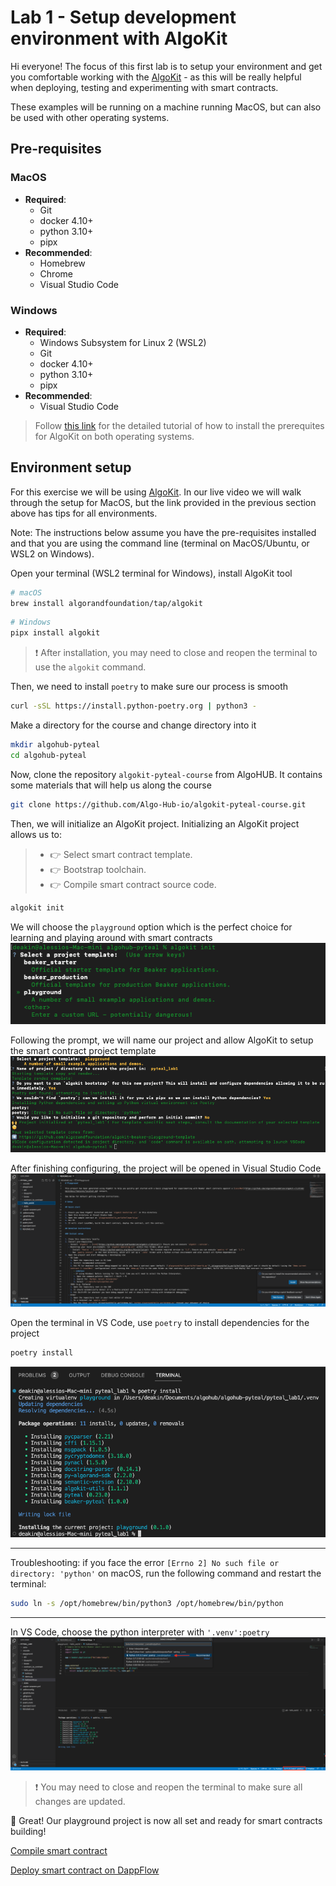 # Lab 1 - Setup development environment with AlgoKit

Hi everyone! The focus of this first lab is to setup your environment and get you comfortable working with the [AlgoKit](https://developer.algorand.org/algokit/) - as this will be really helpful when deploying, testing and experimenting with smart contracts.

These examples will be running on a machine running MacOS, but can also be used with other operating systems.

## Pre-requisites

### MacOS

- **Required**:
  - Git
  - docker 4.10+
  - python 3.10+
  - pipx
- **Recommended**:
  - Homebrew
  - Chrome
  - Visual Studio Code

### Windows

- **Required**:
  - Windows Subsystem for Linux 2 (WSL2)
  - Git
  - docker 4.10+
  - python 3.10+
  - pipx
- **Recommended**:
  - Visual Studio Code

> Follow [this link](https://developer.algorand.org/algokit/) for the detailed tutorial of how to install the prerequites for AlgoKit on both operating systems.

## Environment setup

For this exercise we will be using [AlgoKit](https://developer.algorand.org/algokit/). In our live video we will walk through the setup for MacOS, but the link provided in the previous section above has tips for all environments.

Note: The instructions below assume you have the pre-requisites installed and that you are using the command line (terminal on MacOS/Ubuntu, or WSL2 on Windows).

Open your terminal (WSL2 terminal for Windows), install AlgoKit tool

```bash
# macOS
brew install algorandfoundation/tap/algokit
```

```bash
# Windows
pipx install algokit
```

> :exclamation: After installation, you may need to close and reopen the terminal to use the `algokit` command.

Then, we need to install `poetry` to make sure our process is smooth

```bash
curl -sSL https://install.python-poetry.org | python3 -
```

Make a directory for the course and change directory into it

```bash
mkdir algohub-pyteal
cd algohub-pyteal
```

Now, clone the repository `algokit-pyteal-course` from AlgoHUB. It contains some materials that will help us along the course

```bash
git clone https://github.com/Algo-Hub-io/algokit-pyteal-course.git
```

Then, we will initialize an AlgoKit project. Initializing an AlgoKit project allows us to:

> - :point_right: Select smart contract template.
> - :point_right: Bootstrap toolchain.
> - :point_right: Compile smart contract source code.

```bash
algokit init
```

We will choose the `playground` option which is the perfect choice for learning and playing around with smart contracts
![choosing_smart_contract_template](./choose_template.png)

Following the prompt, we will name our project and allow AlgoKit to setup the smart contract project template
![config_smart_contract_project](./config_project.png)

After finishing configuring, the project will be opened in Visual Studio Code
![project_in_vscode](./project_vscode.png)

Open the terminal in VS Code, use `poetry` to install dependencies for the project

```bash
poetry install
```

![poetry_install](./poetry_install.png)

---

Troubleshooting: if you face the error `[Errno 2] No such file or directory: 'python'` on macOS, run the following command and restart the terminal:

```bash
sudo ln -s /opt/homebrew/bin/python3 /opt/homebrew/bin/python
```

---

In VS Code, choose the python interpreter with `'.venv':poetry`
![choose_python_interpreter](./choose_python_int.png)

> :exclamation: You may need to close and reopen the terminal to make sure all changes are updated.

:tada: Great! Our playground project is now all set and ready for smart contracts building!

[Compile smart contract](compile_smart_contract.md)

[Deploy smart contract on DappFlow]()
